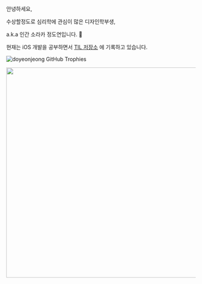 안녕하세요,

수상할정도로 심리학에 관심이 많은 디자인학부생,

a.k.a 인간 소라카 정도연입니다. 👋

현재는 iOS 개발을 공부하면서
[TIL 저장소](https://doyeonjeong.notion.site/Today-I-Learn-a7325fee43a04727bfbfcbcce6776079)
에 기록하고 있습니다.

![doyeonjeong GitHub Trophies](https://dooboo.io/api/github-trophies?login=doyeonjeong)

<img
src="https://dooboo.io/api/github-stats-advanced?login=doyeonjeong"
style="width:560px"
/>

